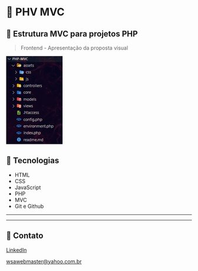 # 📂 PHV MVC

## 📃 Estrutura MVC para projetos PHP

> Frontend - Apresentação da proposta visual

![preview](front.png)

## 🚀 Tecnologias

- HTML
- CSS
- JavaScript
- PHP
- MVC
- Git e Github

---
---

## 📧 Contato

[LinkedIn](https://www.linkedin.com/in/wsawebmaster/)

[wsawebmaster@yahoo.com.br](mailto:wsawebmaster@yahoo.com.br)
